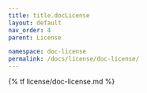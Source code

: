 ```yaml
---
title: title.docLicense
layout: default
nav_order: 4
parent: License

namespace: doc-license
permalink: /docs/license/doc-license/
---
```

{% tf license/doc-license.md %}